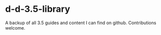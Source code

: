 # d-d-3.5-library
A backup of all 3.5 guides and content I can find on github. Contributions welcome.
